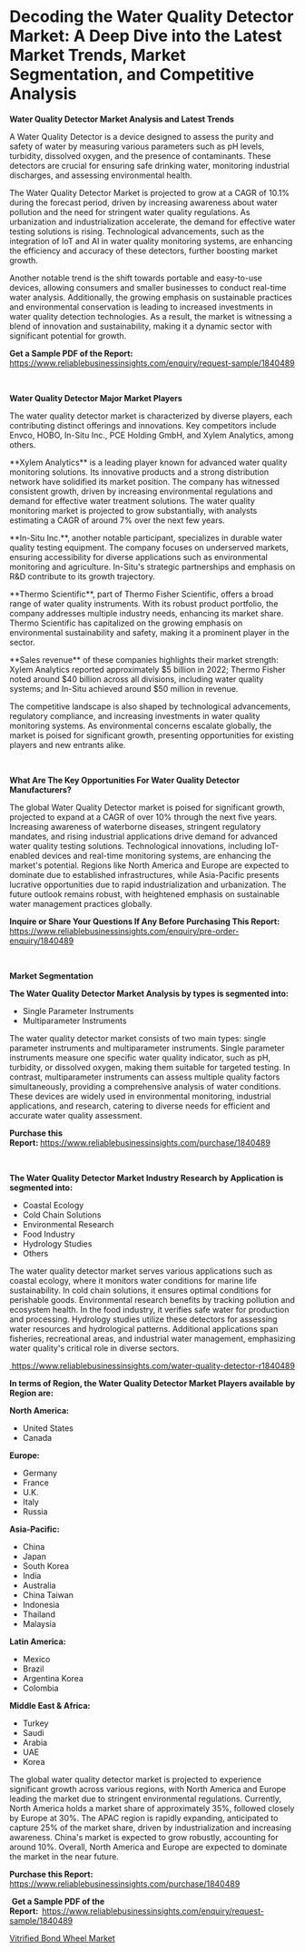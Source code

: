 <p><h1>Decoding the Water Quality Detector Market: A Deep Dive into the Latest Market Trends, Market Segmentation, and Competitive Analysis</h1></p><p><strong>Water Quality Detector Market Analysis and Latest Trends</strong></p>
<p><p>A Water Quality Detector is a device designed to assess the purity and safety of water by measuring various parameters such as pH levels, turbidity, dissolved oxygen, and the presence of contaminants. These detectors are crucial for ensuring safe drinking water, monitoring industrial discharges, and assessing environmental health.</p><p>The Water Quality Detector Market is projected to grow at a CAGR of 10.1% during the forecast period, driven by increasing awareness about water pollution and the need for stringent water quality regulations. As urbanization and industrialization accelerate, the demand for effective water testing solutions is rising. Technological advancements, such as the integration of IoT and AI in water quality monitoring systems, are enhancing the efficiency and accuracy of these detectors, further boosting market growth.</p><p>Another notable trend is the shift towards portable and easy-to-use devices, allowing consumers and smaller businesses to conduct real-time water analysis. Additionally, the growing emphasis on sustainable practices and environmental conservation is leading to increased investments in water quality detection technologies. As a result, the market is witnessing a blend of innovation and sustainability, making it a dynamic sector with significant potential for growth.</p></p>
<p><strong>Get a Sample PDF of the Report:&nbsp;</strong> <a href="https://www.reliablebusinessinsights.com/enquiry/request-sample/1840489?utm_campaign=2735&utm_medium=2&utm_source=Github&utm_content=ia&utm_term=11042025&utm_id=water-quality-detector">https://www.reliablebusinessinsights.com/enquiry/request-sample/1840489</a></p>
<p>&nbsp;</p>
<p><strong>Water Quality Detector Major Market Players</strong></p>
<p><p>The water quality detector market is characterized by diverse players, each contributing distinct offerings and innovations. Key competitors include Envco, HOBO, In-Situ Inc., PCE Holding GmbH, and Xylem Analytics, among others.</p><p>**Xylem Analytics** is a leading player known for advanced water quality monitoring solutions. Its innovative products and a strong distribution network have solidified its market position. The company has witnessed consistent growth, driven by increasing environmental regulations and demand for effective water treatment solutions. The water quality monitoring market is projected to grow substantially, with analysts estimating a CAGR of around 7% over the next few years.</p><p>**In-Situ Inc.**, another notable participant, specializes in durable water quality testing equipment. The company focuses on underserved markets, ensuring accessibility for diverse applications such as environmental monitoring and agriculture. In-Situ's strategic partnerships and emphasis on R&D contribute to its growth trajectory.</p><p>**Thermo Scientific**, part of Thermo Fisher Scientific, offers a broad range of water quality instruments. With its robust product portfolio, the company addresses multiple industry needs, enhancing its market share. Thermo Scientific has capitalized on the growing emphasis on environmental sustainability and safety, making it a prominent player in the sector.</p><p>**Sales revenue** of these companies highlights their market strength: Xylem Analytics reported approximately $5 billion in 2022; Thermo Fisher noted around $40 billion across all divisions, including water quality systems; and In-Situ achieved around $50 million in revenue.</p><p>The competitive landscape is also shaped by technological advancements, regulatory compliance, and increasing investments in water quality monitoring systems. As environmental concerns escalate globally, the market is poised for significant growth, presenting opportunities for existing players and new entrants alike.</p></p>
<p>&nbsp;</p>
<p><strong>What Are The Key Opportunities For Water Quality Detector Manufacturers?</strong></p>
<p><p>The global Water Quality Detector market is poised for significant growth, projected to expand at a CAGR of over 10% through the next five years. Increasing awareness of waterborne diseases, stringent regulatory mandates, and rising industrial applications drive demand for advanced water quality testing solutions. Technological innovations, including IoT-enabled devices and real-time monitoring systems, are enhancing the market's potential. Regions like North America and Europe are expected to dominate due to established infrastructures, while Asia-Pacific presents lucrative opportunities due to rapid industrialization and urbanization. The future outlook remains robust, with heightened emphasis on sustainable water management practices globally.</p></p>
<p><strong>Inquire or Share Your Questions If Any Before Purchasing This Report:</strong> <a href="https://www.reliablebusinessinsights.com/enquiry/pre-order-enquiry/1840489?utm_campaign=2735&utm_medium=2&utm_source=Github&utm_content=ia&utm_term=11042025&utm_id=water-quality-detector">https://www.reliablebusinessinsights.com/enquiry/pre-order-enquiry/1840489</a></p>
<p>&nbsp;</p>
<p><strong>Market Segmentation</strong></p>
<p><strong>The Water Quality Detector Market Analysis by types is segmented into:</strong></p>
<p><ul><li>Single Parameter Instruments</li><li>Multiparameter Instruments</li></ul></p>
<p><p>The water quality detector market consists of two main types: single parameter instruments and multiparameter instruments. Single parameter instruments measure one specific water quality indicator, such as pH, turbidity, or dissolved oxygen, making them suitable for targeted testing. In contrast, multiparameter instruments can assess multiple quality factors simultaneously, providing a comprehensive analysis of water conditions. These devices are widely used in environmental monitoring, industrial applications, and research, catering to diverse needs for efficient and accurate water quality assessment.</p></p>
<p><strong>Purchase this Report:&nbsp;</strong><a href="https://www.reliablebusinessinsights.com/purchase/1840489?utm_campaign=2735&utm_medium=2&utm_source=Github&utm_content=ia&utm_term=11042025&utm_id=water-quality-detector">https://www.reliablebusinessinsights.com/purchase/1840489</a></p>
<p>&nbsp;</p>
<p><strong>The Water Quality Detector Market Industry Research by Application is segmented into:</strong></p>
<p><ul><li>Coastal Ecology</li><li>Cold Chain Solutions</li><li>Environmental Research</li><li>Food Industry</li><li>Hydrology Studies</li><li>Others</li></ul></p>
<p><p>The water quality detector market serves various applications such as coastal ecology, where it monitors water conditions for marine life sustainability. In cold chain solutions, it ensures optimal conditions for perishable goods. Environmental research benefits by tracking pollution and ecosystem health. In the food industry, it verifies safe water for production and processing. Hydrology studies utilize these detectors for assessing water resources and hydrological patterns. Additional applications span fisheries, recreational areas, and industrial water management, emphasizing water quality's critical role in diverse sectors.</p></p>
<p><a href="https://www.reliablebusinessinsights.com/water-quality-detector-r1840489?utm_campaign=2735&utm_medium=2&utm_source=Github&utm_content=ia&utm_term=11042025&utm_id=water-quality-detector">&nbsp;https://www.reliablebusinessinsights.com/water-quality-detector-r1840489</a></p>
<p><strong>In terms of Region, the Water Quality Detector Market Players available by Region are:</strong></p>
<p>
    <p> <strong> North America: </strong>
        <ul>
            <li>United States</li>
            <li>Canada</li>
        </ul>
        </p> 
    <p> <strong> Europe: </strong>
        <ul>
            <li>Germany</li>
            <li>France</li>
            <li>U.K.</li>
            <li>Italy</li>
            <li>Russia</li>
        </ul>
        </p> 
    <p> <strong> Asia-Pacific: </strong>
        <ul>
            <li>China</li>
            <li>Japan</li>
            <li>South Korea</li>
            <li>India</li>
            <li>Australia</li>
            <li>China Taiwan</li>
            <li>Indonesia</li>
            <li>Thailand</li>
            <li>Malaysia</li>
        </ul>
        </p> 
    <p> <strong> Latin America: </strong>
        <ul>
            <li>Mexico</li>
            <li>Brazil</li>
            <li>Argentina Korea</li>
            <li>Colombia</li>
        </ul>
        </p> 
    <p> <strong> Middle East & Africa: </strong>
        <ul>
            <li>Turkey</li>
            <li>Saudi</li>
            <li>Arabia</li>
            <li>UAE</li>
            <li>Korea</li>
        </ul>
    </p>
    </p>
<p><p>The global water quality detector market is projected to experience significant growth across various regions, with North America and Europe leading the market due to stringent environmental regulations. Currently, North America holds a market share of approximately 35%, followed closely by Europe at 30%. The APAC region is rapidly expanding, anticipated to capture 25% of the market share, driven by industrialization and increasing awareness. China's market is expected to grow robustly, accounting for around 10%. Overall, North America and Europe are expected to dominate the market in the near future.</p></p>
<p><strong>Purchase this Report: </strong><a href="https://www.reliablebusinessinsights.com/purchase/1840489?utm_campaign=2735&utm_medium=2&utm_source=Github&utm_content=ia&utm_term=11042025&utm_id=water-quality-detector">https://www.reliablebusinessinsights.com/purchase/1840489</a></p>
<p>&nbsp;<strong>Get a Sample PDF of the Report:&nbsp;&nbsp;</strong><a href="https://www.reliablebusinessinsights.com/enquiry/request-sample/1840489?utm_campaign=2735&utm_medium=2&utm_source=Github&utm_content=ia&utm_term=11042025&utm_id=water-quality-detector">https://www.reliablebusinessinsights.com/enquiry/request-sample/1840489</a></p>
<p><strong></strong></p>
<p><p><a href="https://github.com/ziringebrur1/Market-Research-Report-List-1/blob/main/vitrified-bond-wheel-market.md?utm_campaign=2735&utm_medium=2&utm_source=Github&utm_content=ia&utm_term=11042025&utm_id=water-quality-detector">Vitrified Bond Wheel Market</a></p></p>